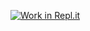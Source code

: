 [![Work in Repl.it](https://classroom.github.com/assets/work-in-replit-14baed9a392b3a25080506f3b7b6d57f295ec2978f6f33ec97e36a161684cbe9.svg)](https://classroom.github.com/online_ide?assignment_repo_id=3391275&assignment_repo_type=AssignmentRepo)
